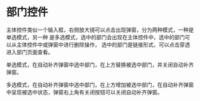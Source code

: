 # 部门控件

主体控件类似一个输入框，右侧放大镜可以点击出现弹窗，分为两种模式，一种是单选模式，另一种
是多选模式，选中的部门会出现在主体控件中，选中的部门可以从主体控件中或弹窗中进行删除操作，
选中的部门是链接形式，可以点击穿透进入部门页面查看。

单选模式，在自动补齐弹窗中选中部门，在上方替换被选中部门，并关闭自动补齐弹窗。

多选模式，在自动补齐弹窗中选中部门，在上方增加被选中部门，在自动补齐弹窗中呈现被选中状态，弹窗右上角有关闭按钮可以关闭自动补齐弹窗。
